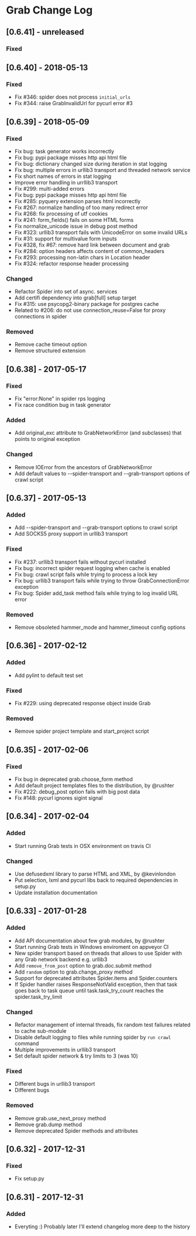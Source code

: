 # Grab Change Log

## [0.6.41] - unreleased
### Fixed

## [0.6.40] - 2018-05-13
### Fixed
- Fix #346: spider does not process `initial_urls`
- Fix #344: raise GrabInvalidUrl for pycurl error #3

## [0.6.39] - 2018-05-09
### Fixed
- Fix bug: task generator works incorrectly
- Fix bug: pypi package misses http api html file
- Fix bug: dictionary changed size during iteration in stat logging
- Fix bug: multiple errors in urllib3 transport and threaded network service
- Fix short names of errors in stat logging
- Improve error handling in urrllib3 transport
- Fix #299: multi-added errors
- Fix bug: pypi package misses http api html file
- Fix #285: pyquery extension parses html incorrectly
- Fix #267: normalize handling of too many redirect error
- Fix #268: fix processing of utf cookies
- Fix #241: form_fields() fails on some HTML forms
- Fix normalize_unicode issue in debug post method
- Fix #323: urllib3 transport fails with UnicodeError on some invalid URLs
- Fix #31: support for multivalue form inputs
- Fix #328, fix #67: remove hard link between document and grab
- Fix #284: option headers affects content of common_headers
- Fix #293: processing non-latin chars in Location header
- Fix #324: refactor response header processing

### Changed
- Refactor Spider into set of async. services
- Add certifi dependency into grab[full] setup target
- Fix #315: use psycopg2-binary package for postgres cache
- Related to #206: do not use connection_reuse=False for proxy connections in spider

### Removed
- Remove cache timeout option
- Remove structured extension

## [0.6.38] - 2017-05-17
### Fixed
- Fix "error:None" in spider rps logging
- Fix race condition bug in task generator

### Added
- Add original_exc attribute to GrabNetworkError (and subclasses) that points to original exception

### Changed
- Remove IOError from the ancestors of GrabNetworkError
- Add default values to --spider-transport and --grab-transport options of crawl script

## [0.6.37] - 2017-05-13
### Added
- Add --spider-transport and --grab-transport options to crawl script
- Add SOCKS5 proxy support in urllib3 transport

### Fixed
- Fix #237: urllib3 transport fails without pycurl installed
- Fix bug: incorrect spider request logging when cache is enabled
- Fix bug: crawl script fails while trying to process a lock key
- Fix bug: urllib3 transport fails while trying to throw GrabConnectionError exception
- Fix bug: Spider add_task method fails while trying to log invalid URL error

### Removed
- Remove obsoleted hammer_mode and hammer_timeout config options

## [0.6.36] - 2017-02-12
### Added
- Add pylint to default test set

### Fixed
- Fix #229: using deprecated response object inside Grab

### Removed
- Remove spider project template and start_project script

## [0.6.35] - 2017-02-06
### Fixed
- Fix bug in deprecated grab.choose_form method
- Add default project templates files to the distribution, by @rushter
- Fix #222: debug_post option fails with big post data
- Fix #148: pycurl ignores sigint signal

## [0.6.34] - 2017-02-04
### Added
- Start running Grab tests in OSX environment on travis CI

### Changed
- Use defusedxml library to parse HTML and XML, by @kevinlondon
- Put selection, lxml and pycurl libs back to required dependencies in setup.py
- Update installation documentation

## [0.6.33] - 2017-01-28 
### Added
- Add API documentation about few grab modules, by @rushter
- Start running Grab tests in Windows enviroment on appveyor CI
- New spider transport based on threads that allows to use Spider with any Grab network backend e.g. urllib3
- Add `remove_from_post` option to grab.doc.submit method 
- Add `random` option to grab.change_proxy method 
- Support for deprecated attributes Spider.items and Spider.counters
- If Spider handler raises ResponseNotValid exception, then that task goes back to task queue until task.task_try_count reaches the spider.task_try_limit

### Changed
- Refactor management of internal threads, fix random test failures related to cache sub-module
- Disable default logging to files while running spider by `run crawl` command
- Multiple improvements in urllib3 transport
- Set default spider network & try limits to 3 (was 10)

### Fixed
- Different bugs in urllib3 transport
- Different bugs

### Removed
- Remove grab.use_next_proxy method
- Remove grab.dump method
- Remove deprecated Spider methods and attributes

## [0.6.32] - 2017-12-31
### Fixed
- Fix setup.py

## [0.6.31] - 2017-12-31
### Added
- Everyting :) Probably later I'll extend changelog more deep to the history
